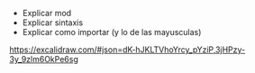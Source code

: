 - Explicar mod
- Explicar sintaxis
- Explicar como importar (y lo de las mayusculas)

https://excalidraw.com/#json=dK-hJKLTVhoYrcy_pYziP,3jHPzy-3y_9zlm6OkPe6sg
